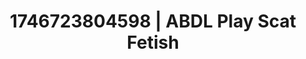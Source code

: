 ---
categories:
- Retro fantasy play
- Erotic AI content
- AI-generated
- Morning seduction
- ASMR
- Wet skin
- Cosplay
- Hands in hair
image: /assets/images/1746723804598.jpg
layout: post
seo:
  description: Featured content with premium Scat Fetish, ABDL Play. HD images available.
  keywords: Scat Fetish, ABDL Play
  og_image: /assets/images/1746723804598.jpg
  schema_type: VisualArtwork
tags:
- ABDL Play
- Scat Fetish
- '#1746723804598'
title: 1746723804598 | ABDL Play Scat Fetish
---